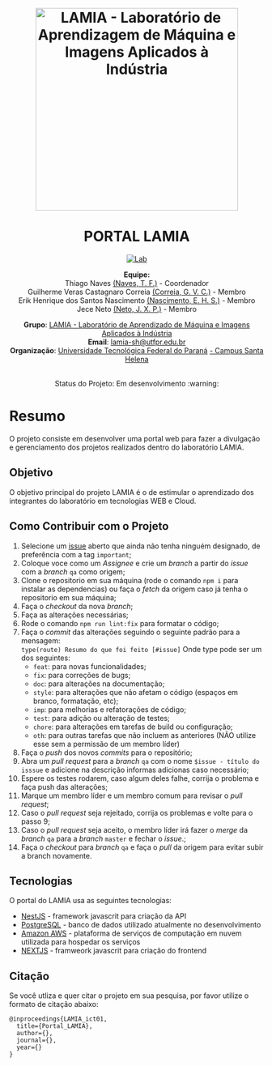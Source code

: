 <h1 align="center">
  <br>
  <a href="https://www.lamia.sh.utfpr.edu.br/">
    <img src="https://user-images.githubusercontent.com/26206052/86039037-3dfa0b80-ba18-11ea-9ab3-7e0696b505af.png" alt="LAMIA - Laboratório de                  Aprendizagem de Máquina e Imagens Aplicados à Indústria" width="400"></a>
<br> <br>
PORTAL LAMIA


</h1>
<p align="center">
  <a href="https://www.lamia.sh.utfpr.edu.br/">
    <img src="https://img.shields.io/badge/Follow-Lab%20Page-blue" alt="Lab">
  </a> 
</p>

<p align="center">
<b>Equipe:</b>  
<br>
Thiago Naves <a href="https://github.com/tfnaves" target="_blank"> (Naves, T. F.)</a> - Coordenador   <br>
Guilherme Veras Castagnaro Correia <a href="https://github.com/guilhermeV20" target="_blank">(Correia, G. V. C.)</a> - Membro <br>
Erik Henrique dos Santos Nascimento <a href="https://github.com/ErikHenrique09" target="_blank">(Nascimento, E. H. S.)</a> - Membro <br>
Jece Neto <a href="https://github.com/XavierJece" target="_blank">(Neto, J. X. P.)</a> - Membro  <br>
</p>

<p align="center">  
<b>Grupo</b>: <a href="https://www.lamia.sh.utfpr.edu.br/" target="_blank">LAMIA - Laboratório de Aprendizado de Máquina e Imagens Aplicados à Indústria </a> <br>
<b>Email</b>: <a href="mailto:lamia-sh@utfpr.edu.br" target="_blank">lamia-sh@utfpr.edu.br</a> <br>
<b>Organização</b>: <a href="http://portal.utfpr.edu.br" target="_blank">Universidade Tecnológica Federal do Paraná</a> <a href="http://www.utfpr.edu.br/campus/santahelena" target="_blank"> - Campus Santa Helena</a> <br>
</p>

<p align="center">
<br>
Status do Projeto: Em desenvolvimento :warning:
</p>

# Resumo
O projeto consiste em desenvolver uma portal web para fazer a divulgação e gerenciamento dos projetos realizados dentro do laboratório LAMIA.
## Objetivo
O objetivo principal do projeto LAMIA é o de estimular o aprendizado dos integrantes do laboratório em tecnologias WEB e Cloud. 

## Como Contribuir com o Projeto

1. Selecione um [issue]([https://github.com/lamiautfpr/ICT01-2019-backend-E-Battle/issues](https://github.com/lamiautfpr/GTI01-2020---Site-LAMIA/issues)) aberto que ainda não tenha ninguém designado, de preferência com a tag `important`;  
2. Coloque voce como um *Assignee* e crie um *branch* a partir do *issue* com a *branch* `qa` como origem;  
3. Clone o repositorio em sua máquina (rode o comando `npm i` para instalar as dependencias) ou faça o *fetch* da origem caso já tenha o repositorio em sua máquina;
4. Faça o *checkout* da nova *branch*;
5. Faça as alterações necessárias;
6. Rode o comando `npm run lint:fix` para formatar o código;
7. Faça o *commit* das alterações seguindo o seguinte padrão para a mensagem:  
   `type(route) Resumo do que foi feito [#issue]`
   Onde type pode ser um dos seguintes:
   - `feat`: para novas funcionalidades;
   - `fix`: para correções de bugs;
   - `doc`: para alterações na documentação;
   - `style`: para alterações que não afetam o código (espaços em branco, formatação, etc);
   - `imp`: para melhorias e refatorações de código;
   - `test`: para adição ou alteração de testes;
   - `chore`: para alterações em tarefas de build ou configuração;
   - `oth`: para outras tarefas que não incluem as anteriores (NÃO utilize esse sem a permissão de um membro líder)
8. Faça o *push* dos novos *commits* para o repositório;
9. Abra um *pull request* para a *branch* `qa` com o nome `$issue - título do isssue` e adicione na descrição informas adicionas caso necessário;
10. Espere os testes rodarem, caso algum deles falhe, corrija o problema e faça push das alterações;
11. Marque um membro líder e um membro comum para revisar o *pull request*;
12. Caso o *pull request* seja rejeitado, corrija os problemas e volte para o passo 9;
13. Caso o *pull request* seja aceito, o membro líder irá fazer o *merge* da *branch* `qa` para a *branch* `master` e fechar o *issue*.;
14. Faça o *checkout* para *branch* `qa` e faça o *pull* da origem para evitar subir a branch novamente.


## Tecnologias

O portal do LAMIA usa as seguintes tecnologias:

* [NestJS](https://nestjs.com/) - framework javascrit para criação da API
* [PostgreSQL](https://www.postgresql.org/) - banco de dados utilizado atualmente no desenvolvimento
* [Amazon AWS](https://aws.amazon.com/) - plataforma de serviços de computação em nuvem utilizada para hospedar os serviços
* [NEXTJS](https://nextjs.org/) - framweork javascrit para criação do frontend

## Citação

Se você utliza e quer citar o projeto em sua pesquisa, por favor utilize o formato de citação abaixo:

    @inproceedings{LAMIA_ict01,
      title={Portal_LAMIA},
      author={},
      journal={},
      year={}
    }
